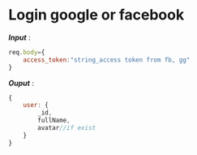 # Login google or facebook

***Input*** :

```js
req.body={
    access_token:"string_access token from fb, gg"
}
```

***Ouput*** :

```js
{
    user: {
        _id,
        fullName,
        avatar//if exist
    }
}
```
